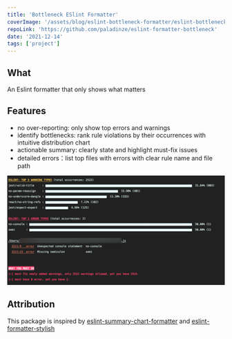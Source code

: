 ```yaml
---
title: 'Bottleneck ESlint Formatter'
coverImage: '/assets/blog/eslint-bottleneck-formatter/eslint-bottleneck-formatter.png'
repoLink: 'https://github.com/paladinze/eslint-formatter-bottleneck'
date: '2021-12-14'
tags: ['project']
---
```


## What

An Eslint formatter that only shows what matters

## Features
- no over-reporting: only show top errors and warnings
- identify bottlenecks: rank rule violations by their occurrences with intuitive distribution chart
- actionable summary: clearly state and highlight must-fix issues
- detailed errors：list top files with errors with clear rule name and file path

<img width="750" alt="formatter demo" src="https://github.com/paladinze/eslint-formatter-bottleneck/blob/main/screenshots/demo.png?raw=true">


## Attribution

This package is inspired by [eslint-summary-chart-formatter](https://www.npmjs.com/package/eslint-summary-chart-formatter) and [eslint-formatter-stylish
](https://www.npmjs.com/package/eslint-formatter-stylish)
